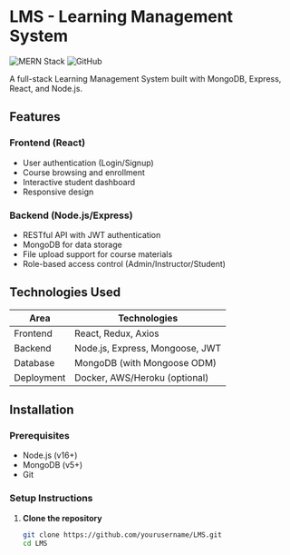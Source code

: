 # LMS - Learning Management System

![MERN Stack](https://img.shields.io/badge/Stack-MERN-brightgreen)
![GitHub](https://img.shields.io/github/license/yourusername/LMS)

A full-stack Learning Management System built with MongoDB, Express, React, and Node.js.

## Features

### Frontend (React)
- User authentication (Login/Signup)
- Course browsing and enrollment
- Interactive student dashboard
- Responsive design

### Backend (Node.js/Express)
- RESTful API with JWT authentication
- MongoDB for data storage
- File upload support for course materials
- Role-based access control (Admin/Instructor/Student)

## Technologies Used

| Area        | Technologies                          |
|-------------|---------------------------------------|
| Frontend    | React, Redux, Axios     |
| Backend     | Node.js, Express, Mongoose, JWT      |
| Database    | MongoDB (with Mongoose ODM)          |
| Deployment  | Docker, AWS/Heroku (optional)        |

## Installation

### Prerequisites
- Node.js (v16+)
- MongoDB (v5+)
- Git

### Setup Instructions

1. **Clone the repository**
   ```bash
   git clone https://github.com/yourusername/LMS.git
   cd LMS
